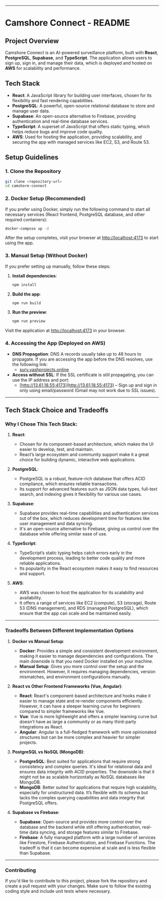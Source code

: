 
---

# Camshore Connect - README

## Project Overview

Camshore Connect is an AI-powered surveillance platform, built with **React**, **PostgreSQL**, **Supabase**, and **TypeScript**. The application allows users to sign up, sign in, and manage their data, which is deployed and hosted on **AWS** for scalability and performance.

## Tech Stack

- **React**: A JavaScript library for building user interfaces, chosen for its flexibility and fast rendering capabilities.
- **PostgreSQL**: A powerful, open-source relational database to store and manage user data.
- **Supabase**: An open-source alternative to Firebase, providing authentication and real-time database services.
- **TypeScript**: A superset of JavaScript that offers static typing, which helps reduce bugs and improve code quality.
- **AWS**: Used for hosting the application, providing scalability, and securing the app with managed services like EC2, S3, and Route 53.
  
## Setup Guidelines

### 1. Clone the Repository
```bash
git clone <repository-url>
cd camshore-connect
```

### 2. Docker Setup (Recommended)
If you prefer using Docker, simply run the following command to start all necessary services (React frontend, PostgreSQL database, and other required containers):

```bash
docker-compose up -d
```

After the setup completes, visit your browser at [http://localhost:4173](http://localhost:4173) to start using the app.

### 3. Manual Setup (Without Docker)
If you prefer setting up manually, follow these steps:

1. **Install dependencies**:
    ```bash
    npm install
    ```

2. **Build the app**:
    ```bash
    npm run build
    ```

3. **Run the preview**:
    ```bash
    npm run preview
    ```

Visit the application at [http://localhost:4173](http://localhost:4173) in your browser.

### 4. Accessing the App (Deployed on AWS)
- **DNS Propagation**: DNS A records usually take up to 48 hours to propagate. If you are accessing the app before the DNS resolves, use the following link:
  - [surv.yashprojects.online](http://surv.yashprojects.online)
- **Access without SSL**: If the SSL certificate is still propagating, you can use the IP address and port:
  - [http://13.61.18.55:4173](http://13.61.18.55:4173) – Sign up and sign in only using email/password (Gmail may not work due to SSL issues).

---

## Tech Stack Choice and Tradeoffs

### Why I Chose This Tech Stack:
1. **React**: 
   - Chosen for its component-based architecture, which makes the UI easier to develop, test, and maintain.
   - React’s large ecosystem and community support make it a great choice for building dynamic, interactive web applications.

2. **PostgreSQL**:
   - PostgreSQL is a robust, feature-rich database that offers ACID compliance, which ensures reliable transactions.
   - Its support for advanced features such as JSON data types, full-text search, and indexing gives it flexibility for various use cases.

3. **Supabase**:
   - Supabase provides real-time capabilities and authentication services out of the box, which reduces development time for features like user management and data syncing.
   - It's an open-source alternative to Firebase, giving us control over the database while offering similar ease of use.

4. **TypeScript**:
   - TypeScript’s static typing helps catch errors early in the development process, leading to better code quality and more reliable applications.
   - Its popularity in the React ecosystem makes it easy to find resources and support.

5. **AWS**:
   - AWS was chosen to host the application for its scalability and availability.
   - It offers a range of services like EC2 (compute), S3 (storage), Route 53 (DNS management), and RDS (managed PostgreSQL), which ensure that the app can scale and be maintained easily.

---

### Tradeoffs Between Different Implementation Options

1. **Docker vs Manual Setup**:
   - **Docker**: Provides a simple and consistent development environment, making it easier to manage dependencies and configurations. The main downside is that you need Docker installed on your machine.
   - **Manual Setup**: Gives you more control over the setup and the environment. However, it requires managing dependencies, version mismatches, and environment configurations manually.

2. **React vs Other Frontend Frameworks (Vue, Angular)**:
   - **React**: React's component-based architecture and hooks make it easier to manage state and re-render components efficiently. However, it can have a steeper learning curve for beginners compared to simpler frameworks like Vue.
   - **Vue**: Vue is more lightweight and offers a simpler learning curve but doesn’t have as large a community or as many third-party integrations as React.
   - **Angular**: Angular is a full-fledged framework with more opinionated structures but can be more complex and heavier for simpler projects.

3. **PostgreSQL vs NoSQL (MongoDB)**:
   - **PostgreSQL**: Best suited for applications that require strong consistency and complex queries. It's ideal for relational data and ensures data integrity with ACID properties. The downside is that it might not be as scalable horizontally as NoSQL databases like MongoDB.
   - **MongoDB**: Better suited for applications that require high scalability, especially for unstructured data. It’s flexible with its schema but lacks the complex querying capabilities and data integrity that PostgreSQL offers.

4. **Supabase vs Firebase**:
   - **Supabase**: Open-source and provides more control over the database and the backend while still offering authentication, real-time data syncing, and storage features similar to Firebase.
   - **Firebase**: A fully managed platform with a large number of services like Firestore, Firebase Authentication, and Firebase Functions. The tradeoff is that it can become expensive at scale and is less flexible than Supabase.

---

### Contributing

If you'd like to contribute to this project, please fork the repository and create a pull request with your changes. Make sure to follow the existing coding style and include unit tests where necessary.
